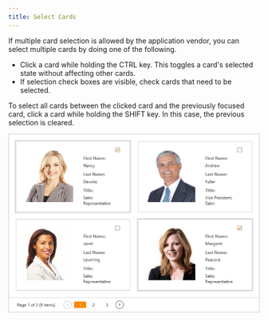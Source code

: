 ```yaml
---
title: Select Cards
---
```

If multiple card selection is allowed by the application vendor, you can select multiple cards by doing one of the following.
* Click a card while holding the CTRL key. This toggles a card's selected state without affecting other cards.
* If selection check boxes are visible, check cards that need to be selected.

To select all cards between the clicked card and the previously focused card, click a card while holding the SHIFT key. In this case, the previous selection is cleared.

![EUD_CardView_Selection](../../../images/Img121528.png)
